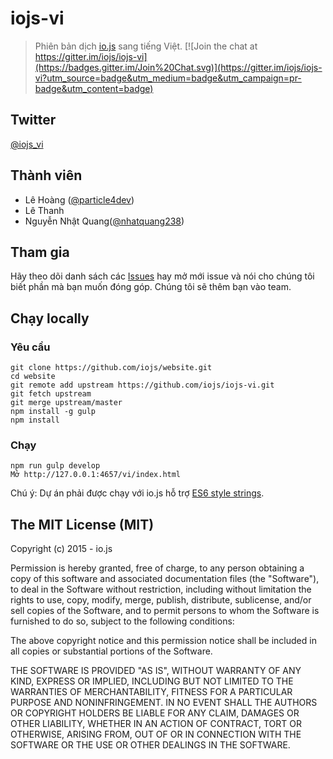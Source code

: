 # iojs-vi
> Phiên bản dịch [io.js](https://iojs.org/) sang tiếng Việt.
[![Join the chat at https://gitter.im/iojs/iojs-vi](https://badges.gitter.im/Join%20Chat.svg)](https://gitter.im/iojs/iojs-vi?utm_source=badge&utm_medium=badge&utm_campaign=pr-badge&utm_content=badge)

## Twitter

[@iojs_vi](https://twitter.com/iojs_vi)

## Thành viên

- Lê Hoàng ([@particle4dev](https://github.com/particle4dev))
- Lê Thanh
- Nguyễn Nhật Quang([@nhatquang238](https://github.com/nhatquang238))

## Tham gia
Hãy theo dõi danh sách các [Issues](https://github.com/iojs/iojs-vi/issues) hay mở mới issue và nói cho chúng tôi biết phần mà bạn muốn đóng góp. Chúng tôi sẽ thêm bạn vào team.

## Chạy locally

### Yêu cầu

```
git clone https://github.com/iojs/website.git
cd website
git remote add upstream https://github.com/iojs/iojs-vi.git
git fetch upstream
git merge upstream/master
npm install -g gulp
npm install
```

### Chạy

```
npm run gulp develop
Mở http://127.0.0.1:4657/vi/index.html
```
Chú ý: Dự án phải được chạy với io.js hỗ trợ [ES6 style strings](https://github.com/iojs/website/pull/258#issuecomment-77204208).
## The MIT License (MIT)

Copyright (c) 2015 - io.js

Permission is hereby granted, free of charge, to any person obtaining a copy
of this software and associated documentation files (the "Software"), to deal
in the Software without restriction, including without limitation the rights
to use, copy, modify, merge, publish, distribute, sublicense, and/or sell
copies of the Software, and to permit persons to whom the Software is
furnished to do so, subject to the following conditions:

The above copyright notice and this permission notice shall be included in
all copies or substantial portions of the Software.

THE SOFTWARE IS PROVIDED "AS IS", WITHOUT WARRANTY OF ANY KIND, EXPRESS OR
IMPLIED, INCLUDING BUT NOT LIMITED TO THE WARRANTIES OF MERCHANTABILITY,
FITNESS FOR A PARTICULAR PURPOSE AND NONINFRINGEMENT. IN NO EVENT SHALL THE
AUTHORS OR COPYRIGHT HOLDERS BE LIABLE FOR ANY CLAIM, DAMAGES OR OTHER
LIABILITY, WHETHER IN AN ACTION OF CONTRACT, TORT OR OTHERWISE, ARISING FROM,
OUT OF OR IN CONNECTION WITH THE SOFTWARE OR THE USE OR OTHER DEALINGS IN
THE SOFTWARE.
